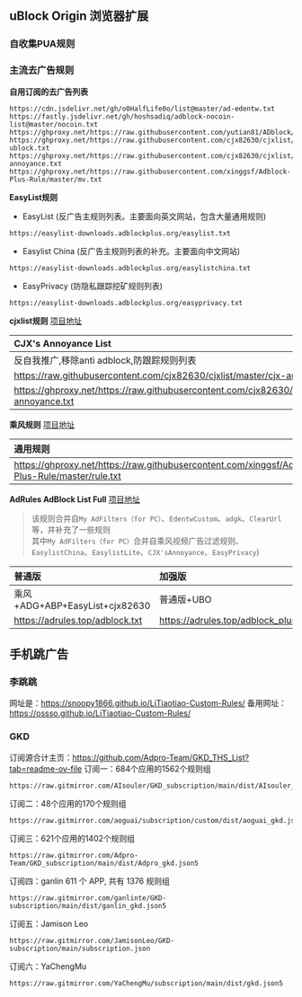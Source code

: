 ## uBlock Origin 浏览器扩展

### 自收集PUA规则

### 主流去广告规则

**自用订阅的去广告列表**
```
https://cdn.jsdelivr.net/gh/o0HalfLife0o/list@master/ad-edentw.txt
https://fastly.jsdelivr.net/gh/hoshsadiq/adblock-nocoin-list@master/nocoin.txt
https://ghproxy.net/https://raw.githubusercontent.com/yutian81/ADblock/main/pua.txt
https://ghproxy.net/https://raw.githubusercontent.com/cjx82630/cjxlist/master/cjx-ublock.txt
https://ghproxy.net/https://raw.githubusercontent.com/cjx82630/cjxlist/master/cjx-annoyance.txt
https://ghproxy.net/https://raw.githubusercontent.com/xinggsf/Adblock-Plus-Rule/master/mv.txt
```

**EasyList规则**
- EasyList (反广告主规则列表。主要面向英文网站，包含大量通用规则)
```
https://easylist-downloads.adblockplus.org/easylist.txt
```
- Easylist China (反广告主规则列表的补充。主要面向中文网站)
```
https://easylist-downloads.adblockplus.org/easylistchina.txt
```
- EasyPrivacy (防隐私跟踪挖矿规则列表)
```
https://easylist-downloads.adblockplus.org/easyprivacy.txt
```

**cjxlist规则** [项目地址](https://github.com/cjx82630/cjxlist)

| CJX's Annoyance List | CJX's uBlock list |
| :------ | :----- | 
| 反自我推广,移除anti adblock,防跟踪规则列表 | CJX's Annoyance List的补充 | 
| https://raw.githubusercontent.com/cjx82630/cjxlist/master/cjx-annoyance.txt | https://raw.githubusercontent.com/cjx82630/cjxlist/master/cjx-ublock.txt | 
| https://ghproxy.net/https://raw.githubusercontent.com/cjx82630/cjxlist/master/cjx-annoyance.txt | https://ghproxy.net/https://raw.githubusercontent.com/cjx82630/cjxlist/master/cjx-ublock.txt | 

**乘风规则** [项目地址](https://github.com/xinggsf/Adblock-Plus-Rule)

| 通用规则 | 视频规则 |
| :------ | :----- |
| https://ghproxy.net/https://raw.githubusercontent.com/xinggsf/Adblock-Plus-Rule/master/rule.txt | https://ghproxy.net/https://raw.githubusercontent.com/xinggsf/Adblock-Plus-Rule/master/mv.txt |

**AdRules AdBlock List Full** [项目地址](https://github.com/Cats-Team/AdRules)
> 该规则合并自`My AdFilters（for PC）`、`EdentwCustom`、`adgk`、`ClearUrl`等，并补充了一些规则  
> 其中`My AdFilters（for PC）`合并自乘风视频广告过滤规则、`EasylistChina`、`EasylistLite`、`CJX'sAnnoyance`、`EasyPrivacy`)

| 普通版 | 加强版 |
| :------ | :----- |
| 乘风+ADG+ABP+EasyList+cjx82630 | 普通版+UBO |
| https://adrules.top/adblock.txt | https://adrules.top/adblock_plus.txt |


## 手机跳广告

### 李跳跳
网址是：https://snoopy1866.github.io/LiTiaotiao-Custom-Rules/
备用网址：https://ossso.github.io/LiTiaotiao-Custom-Rules/

### GKD
订阅源合计主页：https://github.com/Adpro-Team/GKD_THS_List?tab=readme-ov-file
订阅一：684个应用的1562个规则组
```
https://raw.gitmirror.com/AIsouler/GKD_subscription/main/dist/AIsouler_gkd.json5
```
订阅二：48个应用的170个规则组
```
https://raw.gitmirror.com/aoguai/subscription/custom/dist/aoguai_gkd.json5
```
订阅三：621个应用的1402个规则组
```
https://raw.gitmirror.com/Adpro-Team/GKD_subscription/main/dist/Adpro_gkd.json5
```
订阅四：ganlin 611 个 APP, 共有 1376 规则组
```
https://raw.gitmirror.com/ganlinte/GKD-subscription/main/dist/ganlin_gkd.json5
```
订阅五：Jamison Leo
```
https://raw.gitmirror.com/JamisonLeo/GKD-subscription/main/subscription.json
```
订阅六：YaChengMu
```
https://raw.gitmirror.com/YaChengMu/subscription/main/dist/gkd.json5
```

